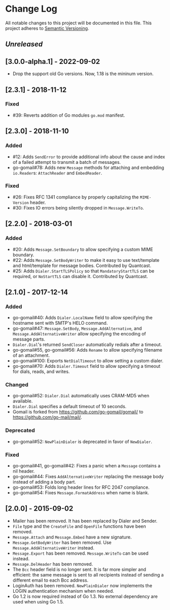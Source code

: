 # Change Log
All notable changes to this project will be documented in this file.
This project adheres to [Semantic Versioning](http://semver.org/).

## *Unreleased*

## [3.0.0-alpha.1] - 2022-09-02

- Drop the support old Go versions. Now, 1.18 is the mininum version.

## [2.3.1] - 2018-11-12

### Fixed

- #39: Reverts addition of Go modules `go.mod` manifest.

## [2.3.0] - 2018-11-10

### Added

- #12: Adds `SendError` to provide additional info about the cause and index of
  a failed attempt to transmit a batch of messages.
- go-gomail#78: Adds new `Message` methods for attaching and embedding
  `io.Reader`s: `AttachReader` and `EmbedReader`.

### Fixed

- #26: Fixes RFC 1341 compliance by properly capitalizing the
  `MIME-Version` header.
- #30: Fixes IO errors being silently dropped in `Message.WriteTo`.

## [2.2.0] - 2018-03-01

### Added

- #20: Adds `Message.SetBoundary` to allow specifying a custom MIME boundary.
- #22: Adds `Message.SetBodyWriter` to make it easy to use text/template and
  html/template for message bodies. Contributed by Quantcast.
- #25: Adds `Dialer.StartTLSPolicy` so that `MandatoryStartTLS` can be required,
  or `NoStartTLS` can disable it. Contributed by Quantcast.

## [2.1.0] - 2017-12-14

### Added

- go-gomail#40: Adds `Dialer.LocalName` field to allow specifying the hostname
  sent with SMTP's HELO command.
- go-gomail#47: `Message.SetBody`, `Message.AddAlternative`, and
  `Message.AddAlternativeWriter` allow specifying the encoding of message parts.
- `Dialer.Dial`'s returned `SendCloser` automatically redials after a timeout.
- go-gomail#55, go-gomail#56: Adds `Rename` to allow specifying filename
  of an attachment.
- go-gomail#100: Exports `NetDialTimeout` to allow setting a custom dialer.
- go-gomail#70: Adds `Dialer.Timeout` field to allow specifying a timeout for
  dials, reads, and writes.

### Changed

- go-gomail#52: `Dialer.Dial` automatically uses CRAM-MD5 when available.
- `Dialer.Dial` specifies a default timeout of 10 seconds.
- Gomail is forked from <https://github.com/go-gomail/gomail/> to
  <https://github.com/go-mail/mail/>.

### Deprecated

- go-gomail#52: `NewPlainDialer` is deprecated in favor of `NewDialer`.

### Fixed

- go-gomail#41, go-gomail#42: Fixes a panic when a `Message` contains a
  nil header.
- go-gomail#44: Fixes `AddAlternativeWriter` replacing the message body instead
  of adding a body part.
- go-gomail#53: Folds long header lines for RFC 2047 compliance.
- go-gomail#54: Fixes `Message.FormatAddress` when name is blank.

## [2.0.0] - 2015-09-02

- Mailer has been removed. It has been replaced by Dialer and Sender.
- `File` type and the `CreateFile` and `OpenFile` functions have been removed.
- `Message.Attach` and `Message.Embed` have a new signature.
- `Message.GetBodyWriter` has been removed. Use `Message.AddAlternativeWriter`
instead.
- `Message.Export` has been removed. `Message.WriteTo` can be used instead.
- `Message.DelHeader` has been removed.
- The `Bcc` header field is no longer sent. It is far more simpler and
efficient: the same message is sent to all recipients instead of sending a
different email to each Bcc address.
- LoginAuth has been removed. `NewPlainDialer` now implements the LOGIN
authentication mechanism when needed.
- Go 1.2 is now required instead of Go 1.3. No external dependency are used when
using Go 1.5.
